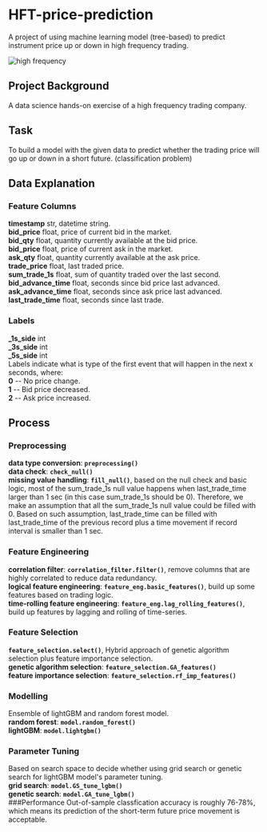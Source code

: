 # HFT-price-prediction
A project of using machine learning model (tree-based) to predict instrument price up or down in high frequency trading.
 
![high frequency](https://user-images.githubusercontent.com/30411828/65812148-a6039300-e1f5-11e9-95c7-8f6fee33f3b0.jpg)

## Project Background
A data science hands-on exercise of a high frequency trading company. 

## Task
To build a model with the given data to predict whether the trading price will go up or down in a short future. (classification problem)

## Data Explanation
### Feature Columns
<b>timestamp</b>  str, datetime string.<br>
<b>bid_price</b>  float, price of current bid in the market.<br>
<b>bid_qty</b>  float, quantity currently available at the bid price.<br>
<b>bid_price</b>  float, price of current ask in the market.<br>
<b>ask_qty</b>  float, quantity currently available at the ask price.<br>
<b>trade_price</b>  float, last traded price.<br>
<b>sum_trade_1s</b>  float, sum of quantity traded over the last second.<br>
<b>bid_advance_time</b>  float, seconds since bid price last advanced.<br>
<b>ask_advance_time</b>  float, seconds since ask price last advanced.<br>
<b>last_trade_time</b>  float, seconds since last trade.<br>
### Labels
<b>_1s_side</b> int<br>
<b>_3s_side</b> int<br>
<b>_5s_side</b> int<br>
Labels indicate what is type of the first event that will happen in the next x seconds, where:<br>
<b>0</b> -- No price change.<br>
<b>1</b> -- Bid price decreased.<br>
<b>2</b> -- Ask price increased.<br>

## Process
### Preprocessing
<b>data type conversion</b>: **`preprocessing()`**<br>
<b>data check</b>: **`check_null()`**<br>
<b>missing value handling</b>: **`fill_null()`**,
based on the null check and basic logic, most of the sum_trade_1s null value happens when last_trade_time larger
than 1 sec (in this case sum_trade_1s should be 0). Therefore, we make an assumption that all the sum_trade_1s null
value could be filled with 0. Based on such assumption, last_trade_time can be filled with last_trade_time of the
previous record plus a time movement if record interval is smaller than 1 sec.
### Feature Engineering
<b>correlation filter</b>: **`correlation_filter.filter()`**, remove columns that are highly correlated to reduce data redundancy.<br>
<b>logical feature engineering</b>: **`feature_eng.basic_features()`**, build up some features based on trading logic.<br>
<b>time-rolling feature engineering</b>: **`feature_eng.lag_rolling_features()`**, build up features by lagging and rolling of time-series.<br>
### Feature Selection
**`feature_selection.select()`**, Hybrid approach of genetic algorithm selection plus feature importance selection.<br>
<b>genetic algorithm selection</b>: **`feature_selection.GA_features()`** <br>
<b>feature importance selection</b>: **`feature_selection.rf_imp_features()`** <br>
### Modelling
Ensemble of lightGBM and random forest model.<br>
<b>random forest</b>: **`model.random_forest()`** <br>
<b>lightGBM</b>: **`model.lightgbm()`** <br>
### Parameter Tuning
Based on search space to decide whether using grid search or genetic search for lightGBM model's parameter tuning.<br>
<b>grid search</b>: **`model.GS_tune_lgbm()`** <br>
<b>genetic search</b>: **`model.GA_tune_lgbm()`** <br>
###Performance
Out-of-sample classfication accuracy is roughly 76-78%, which means its prediction of the short-term future price movement is acceptable.